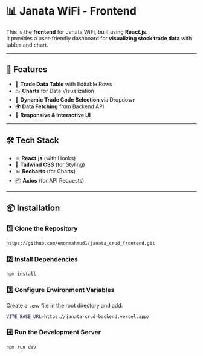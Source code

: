 # 📊 Janata WiFi - Frontend

This is the **frontend** for Janata WiFi, built using **React.js**.  
It provides a user-friendly dashboard for **visualizing stock trade data** with tables and chart.

---

## 🚀 Features
- 📌 **Trade Data Table** with Editable Rows  
- 📉 **Charts** for Data Visualization  
- 🔄 **Dynamic Trade Code Selection** via Dropdown  
- 🌍 **Data Fetching** from Backend API  
- 🎨 **Responsive & Interactive UI**  

---

## 🛠 Tech Stack
- ⚛️ **React.js** (with Hooks)
- 🎨 **Tailwind CSS** (for Styling)
- 📊 **Recharts** (for Charts)
- 📦 **Axios** (for API Requests)

---

## 📦 Installation

### 1️⃣ Clone the Repository
```sh
https://github.com/emonmahmud1/janata_crud_frontend.git
```

### 2️⃣ Install Dependencies
```sh
npm install
```

### 3️⃣ Configure Environment Variables
Create a `.env` file in the root directory and add:
```sh
VITE_BASE_URL=https://janata-crud-backend.vercel.app/
```

### 4️⃣ Run the Development Server
```sh
npm run dev
```



